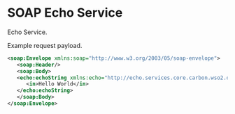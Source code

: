 # SOAP Echo Service

Echo Service.

Example request payload.
```xml
<soap:Envelope xmlns:soap="http://www.w3.org/2003/05/soap-envelope">
   <soap:Header/>
   <soap:Body>
   <echo:echoString xmlns:echo="http://echo.services.core.carbon.wso2.org">
      <in>Hello World</in>
   </echo:echoString>
   </soap:Body>
</soap:Envelope>
```
